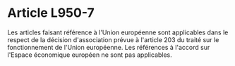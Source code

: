 # Article L950-7

Les articles faisant référence à l'Union européenne sont applicables dans le respect de la décision d'association prévue à l'article 203 du traité sur le fonctionnement de l'Union européenne. Les références à l'accord sur l'Espace économique européen ne sont pas applicables.
